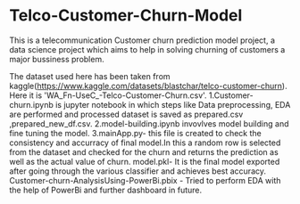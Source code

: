 # Telco-Customer-Churn-Model
This is a telecommunication Customer churn prediction model project, a data science project which aims to help in solving churning of customers a major bussiness problem.

The dataset used here has been taken from kaggle(https://www.kaggle.com/datasets/blastchar/telco-customer-churn). Here it is 'WA_Fn-UseC_-Telco-Customer-Churn.csv'.
1.Customer-churn.ipynb is jupyter notebook in which steps like Data preprocessing, EDA are performed and processed dataset is saved as prepared.csv ,prepared_new_df.csv.
2.model-building.ipynb  invovlves model building and fine tuning the model. 
3.mainApp.py- this file is created to check the consistency and accurracy of final model.In this a random row is selected from the dataset and checked for the churn and returns the prediction as well as the actual value of churn.
model.pkl- It is the final model exported after going through the various classifier and achieves best accuracy.
Customer-churn-AnalysisUsing-PowerBi.pbix - Tried to perform EDA with the help of PowerBi and further dashboard in future.
